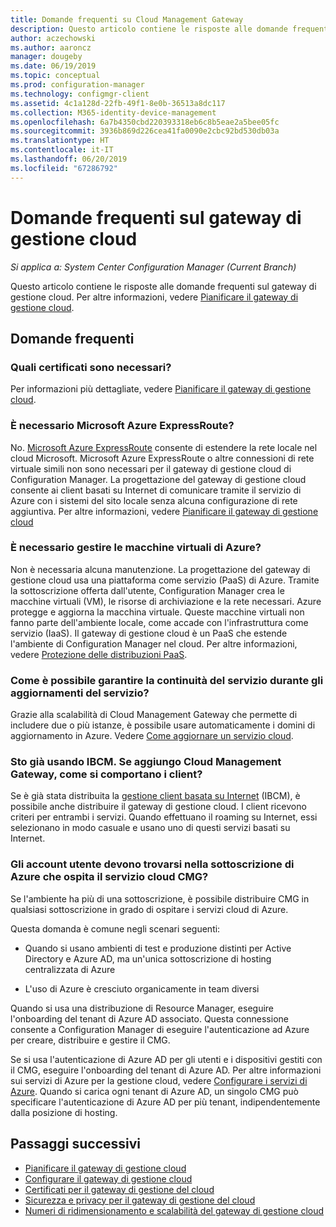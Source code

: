 ```yaml
---
title: Domande frequenti su Cloud Management Gateway
description: Questo articolo contiene le risposte alle domande frequenti sul gateway di gestione cloud
author: aczechowski
ms.author: aaroncz
manager: dougeby
ms.date: 06/19/2019
ms.topic: conceptual
ms.prod: configuration-manager
ms.technology: configmgr-client
ms.assetid: 4c1a128d-22fb-49f1-8e0b-36513a8dc117
ms.collection: M365-identity-device-management
ms.openlocfilehash: 6a7b4350cbd220393318eb6c8b5eae2a5bee05fc
ms.sourcegitcommit: 3936b869d226cea41fa0090e2cbc92bd530db03a
ms.translationtype: HT
ms.contentlocale: it-IT
ms.lasthandoff: 06/20/2019
ms.locfileid: "67286792"
---
```

# <a name="frequently-asked-questions-about-the-cloud-management-gateway"></a>Domande frequenti sul gateway di gestione cloud

*Si applica a: System Center Configuration Manager (Current Branch)*

Questo articolo contiene le risposte alle domande frequenti sul gateway di gestione cloud. Per altre informazioni, vedere [Pianificare il gateway di gestione cloud](/sccm/core/clients/manage/cmg/plan-cloud-management-gateway).


## <a name="frequently-asked-questions"></a>Domande frequenti

### <a name="what-certificates-do-i-need"></a>Quali certificati sono necessari?

Per informazioni più dettagliate, vedere [Pianificare il gateway di gestione cloud](/sccm/core/clients/manage/cmg/certificates-for-cloud-management-gateway).


### <a name="do-i-need-azure-expressroute"></a>È necessario Microsoft Azure ExpressRoute?

No. [Microsoft Azure ExpressRoute](/azure/expressroute/expressroute-introduction) consente di estendere la rete locale nel cloud Microsoft. Microsoft Azure ExpressRoute o altre connessioni di rete virtuale simili non sono necessari per il gateway di gestione cloud di Configuration Manager. La progettazione del gateway di gestione cloud consente ai client basati su Internet di comunicare tramite il servizio di Azure con i sistemi del sito locale senza alcuna configurazione di rete aggiuntiva. Per altre informazioni, vedere [Pianificare il gateway di gestione cloud](/sccm/core/clients/manage/cmg/plan-cloud-management-gateway)

<!-- SCCMDocs#1659 -->

### <a name="do-i-need-to-maintain-the-azure-virtual-machines"></a>È necessario gestire le macchine virtuali di Azure?

Non è necessaria alcuna manutenzione. La progettazione del gateway di gestione cloud usa una piattaforma come servizio (PaaS) di Azure. Tramite la sottoscrizione offerta dall'utente, Configuration Manager crea le macchine virtuali (VM), le risorse di archiviazione e la rete necessari. Azure protegge e aggiorna la macchina virtuale. Queste macchine virtuali non fanno parte dell'ambiente locale, come accade con l'infrastruttura come servizio (IaaS). Il gateway di gestione cloud è un PaaS che estende l'ambiente di Configuration Manager nel cloud. Per altre informazioni, vedere [Protezione delle distribuzioni PaaS](/azure/security/security-paas-deployments).


### <a name="how-can-i-ensure-service-continuity-during-service-updates"></a>Come è possibile garantire la continuità del servizio durante gli aggiornamenti del servizio?

Grazie alla scalabilità di Cloud Management Gateway che permette di includere due o più istanze, è possibile usare automaticamente i domini di aggiornamento in Azure. Vedere [Come aggiornare un servizio cloud](/azure/cloud-services/cloud-services-update-azure-service).


### <a name="im-already-using-ibcm-if-i-add-cmg-how-do-clients-behave"></a>Sto già usando IBCM. Se aggiungo Cloud Management Gateway, come si comportano i client?

Se è già stata distribuita la [gestione client basata su Internet](/sccm/core/clients/manage/plan-internet-based-client-management) (IBCM), è possibile anche distribuire il gateway di gestione cloud. I client ricevono criteri per entrambi i servizi. Quando effettuano il roaming su Internet, essi selezionano in modo casuale e usano uno di questi servizi basati su Internet.


### <a name="do-the-user-accounts-have-to-be-in-the-same-azure-subscription-as-the-subscription-that-hosts-the-cmg-cloud-service"></a>Gli account utente devono trovarsi nella sottoscrizione di Azure che ospita il servizio cloud CMG?
<!--SCCMDocs-pr issue #2873-->
Se l'ambiente ha più di una sottoscrizione, è possibile distribuire CMG in qualsiasi sottoscrizione in grado di ospitare i servizi cloud di Azure. 

Questa domanda è comune negli scenari seguenti:  

- Quando si usano ambienti di test e produzione distinti per Active Directory e Azure AD, ma un'unica sottoscrizione di hosting centralizzata di Azure  

- L'uso di Azure è cresciuto organicamente in team diversi  

Quando si usa una distribuzione di Resource Manager, eseguire l'onboarding del tenant di Azure AD associato. Questa connessione consente a Configuration Manager di eseguire l'autenticazione ad Azure per creare, distribuire e gestire il CMG.  

Se si usa l'autenticazione di Azure AD per gli utenti e i dispositivi gestiti con il CMG, eseguire l'onboarding del tenant di Azure AD. Per altre informazioni sui servizi di Azure per la gestione cloud, vedere [Configurare i servizi di Azure](/sccm/core/servers/deploy/configure/azure-services-wizard). Quando si carica ogni tenant di Azure AD, un singolo CMG può specificare l'autenticazione di Azure AD per più tenant, indipendentemente dalla posizione di hosting.



## <a name="next-steps"></a>Passaggi successivi

- [Pianificare il gateway di gestione cloud](/sccm/core/clients/manage/cmg/plan-cloud-management-gateway)
- [Configurare il gateway di gestione cloud](/sccm/core/clients/manage/cmg/setup-cloud-management-gateway)
- [Certificati per il gateway di gestione del cloud](/sccm/core/clients/manage/cmg/certificates-for-cloud-management-gateway)
- [Sicurezza e privacy per il gateway di gestione del cloud](/sccm/core/clients/manage/cmg/security-and-privacy-for-cloud-management-gateway)
- [Numeri di ridimensionamento e scalabilità del gateway di gestione cloud](/sccm/core/plan-design/configs/size-and-scale-numbers#bkmk_cmg)
